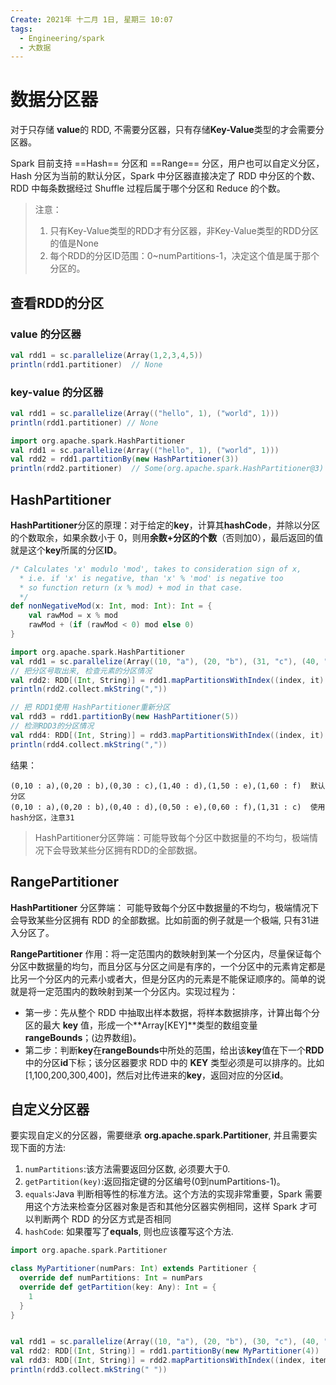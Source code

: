 ```yaml
---
Create: 2021年 十二月 1日, 星期三 10:07
tags: 
  - Engineering/spark
  - 大数据
---
```

# 数据分区器

对于只存储 **value**的 RDD, 不需要分区器，只有存储**Key-Value**类型的才会需要分区器。

Spark 目前支持 ==Hash== 分区和 ==Range== 分区，用户也可以自定义分区，Hash 分区为当前的默认分区，Spark 中分区器直接决定了 RDD 中分区的个数、RDD 中每条数据经过 Shuffle 过程后属于哪个分区和 Reduce 的个数。

> 注意：
> 1. 只有Key-Value类型的RDD才有分区器，非Key-Value类型的RDD分区的值是None
> 2. 每个RDD的分区ID范围：0~numPartitions-1，决定这个值是属于那个分区的。

## 查看RDD的分区

### value 的分区器

```scala
val rdd1 = sc.parallelize(Array(1,2,3,4,5))
println(rdd1.partitioner)  // None
```

### key-value 的分区器

```scala
val rdd1 = sc.parallelize(Array(("hello", 1), ("world", 1)))
println(rdd1.partitioner) // None
```

```scala
import org.apache.spark.HashPartitioner
val rdd1 = sc.parallelize(Array(("hello", 1), ("world", 1)))
val rdd2 = rdd1.partitionBy(new HashPartitioner(3))
println(rdd2.partitioner)  // Some(org.apache.spark.HashPartitioner@3)
```

## HashPartitioner

**HashPartitioner**分区的原理：对于给定的**key**，计算其**hashCode**，并除以分区的个数取余，如果余数小于 0，则用**余数+分区的个数**（否则加0），最后返回的值就是这个**key**所属的分区**ID**。

```scala 源码
/* Calculates 'x' modulo 'mod', takes to consideration sign of x,
  * i.e. if 'x' is negative, than 'x' % 'mod' is negative too
  * so function return (x % mod) + mod in that case.
  */
def nonNegativeMod(x: Int, mod: Int): Int = {
    val rawMod = x % mod
    rawMod + (if (rawMod < 0) mod else 0)
}
```

```scala
import org.apache.spark.HashPartitioner
val rdd1 = sc.parallelize(Array((10, "a"), (20, "b"), (31, "c"), (40, "d"), (50, "e"), (60, "f")))
// 把分区号取出来, 检查元素的分区情况
val rdd2: RDD[(Int, String)] = rdd1.mapPartitionsWithIndex((index, it) => it.map(x => (index, x._1 + " : " + x._2)))
println(rdd2.collect.mkString(","))

// 把 RDD1使用 HashPartitioner重新分区
val rdd3 = rdd1.partitionBy(new HashPartitioner(5))
// 检测RDD3的分区情况
val rdd4: RDD[(Int, String)] = rdd3.mapPartitionsWithIndex((index, it) => it.map(x => (index, x._1 + " : " + x._2)))
println(rdd4.collect.mkString(","))
```

结果：

```
(0,10 : a),(0,20 : b),(0,30 : c),(1,40 : d),(1,50 : e),(1,60 : f)  默认分区
(0,10 : a),(0,20 : b),(0,40 : d),(0,50 : e),(0,60 : f),(1,31 : c)  使用hash分区，注意31
```

> HashPartitioner分区弊端：可能导致每个分区中数据量的不均匀，极端情况下会导致某些分区拥有RDD的全部数据。

## RangePartitioner

**HashPartitioner** 分区弊端： 可能导致每个分区中数据量的不均匀，极端情况下会导致某些分区拥有 RDD 的全部数据。比如前面的例子就是一个极端, 只有31进入分区了。



**RangePartitioner** 作用：将一定范围内的数映射到某一个分区内，尽量保证每个分区中数据量的均匀，而且分区与分区之间是有序的，一个分区中的元素肯定都是比另一个分区内的元素小或者大，但是分区内的元素是不能保证顺序的。简单的说就是将一定范围内的数映射到某一个分区内。实现过程为：

- 第一步：先从整个 RDD 中抽取出样本数据，将样本数据排序，计算出每个分区的最大 **key** 值，形成一个**Array[KEY]**类型的数组变量 **rangeBounds**；(边界数组)。
- 第二步：判断**key**在**rangeBounds**中所处的范围，给出该**key**值在下一个**RDD**中的分区**id**下标；该分区器要求 RDD 中的 **KEY** 类型必须是可以排序的。比如[1,100,200,300,400]，然后对比传进来的**key**，返回对应的分区**id**。

## 自定义分区器

要实现自定义的分区器，需要继承 **org.apache.spark.Partitioner**, 并且需要实现下面的方法:

1. `numPartitions`:该方法需要返回分区数, 必须要大于0.
2. `getPartition(key)`:返回指定键的分区编号(0到numPartitions-1)。
3. `equals`:Java 判断相等性的标准方法。这个方法的实现非常重要，Spark 需要用这个方法来检查分区器对象是否和其他分区器实例相同，这样 Spark 才可以判断两个 RDD 的分区方式是否相同
4. `hashCode`:  如果覆写了**equals**, 则也应该覆写这个方法.

```scala
import org.apache.spark.Partitioner

class MyPartitioner(numPars: Int) extends Partitioner {
  override def numPartitions: Int = numPars
  override def getPartition(key: Any): Int = {
    1
  }
}


val rdd1 = sc.parallelize(Array((10, "a"), (20, "b"), (30, "c"), (40, "d"), (50, "e"), (60, "f")), 3)
val rdd2: RDD[(Int, String)] = rdd1.partitionBy(new MyPartitioner(4))
val rdd3: RDD[(Int, String)] = rdd2.mapPartitionsWithIndex((index, items) => items.map(x => (index, x._1 + " : " + x._2)))
println(rdd3.collect.mkString(" "))


```







